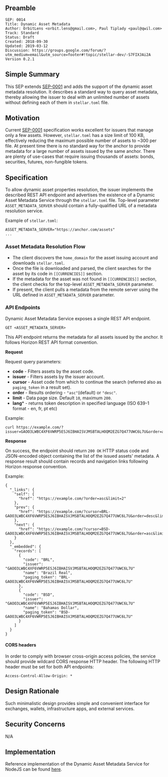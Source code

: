 ## Preamble

```
SEP: 0014
Title: Dynamic Asset Metadata
Author: OrbitLens <orbit.lens@gmail.com>, Paul Tiplady <paul@qwil.com>
Track: Standard
Status: Draft
Created: 2018-09-30
Updated: 2019-03-12
Discussion: https://groups.google.com/forum/?utm_medium=email&utm_source=footer#!topic/stellar-dev/-S7FIXJAi2A
Version 0.2.1
```

## Simple Summary

This SEP extends [SEP-0001](../ecosystem/sep-0001.md) and adds the support of
the dynamic asset metadata resolution. It describes a standard way to query
asset metadata, thereby allowing the issuer to deal with an unlimited number
of assets without defining each of them in `stellar.toml` file.

## Motivation

Current [SEP-0001](../ecosystem/sep-0001.md) specification works excellent for
issuers that manage only a few assets. However, `stellar.toml` has a size
limit of 100 KB, effectively reducing the maximum possible number of assets
to ~300 per file. At present time there is no standard way for the anchor to
provide metadata for a large number of assets issued by the same anchor.
There are plenty of use-cases that require issuing thousands of assets:
bonds, securities, futures, non-fungible tokens.

## Specification

To allow dynamic asset properties resolution, the issuer implements the
described REST API endpoint and advertises the existence of a
Dynamic Asset Metadata Service through the `stellar.toml` file.
Top-level parameter `ASSET_METADATA_SERVER` should contain a fully-qualified
URL of a metadata resolution service.

Example of `stellar.toml`:

```
ASSET_METADATA_SERVER="https://anchor.com/assets"
...
```

### Asset Metadata Resolution Flow

- The client discovers the `home_domain` for the asset issuing account and
downloads `stellar.toml`.
- Once the file is downloaded and parsed, the client searches for the asset
by its code in `[[CURRENCIES]]` section.
- If the metadata for the asset was not found in `[[CURRENCIES]]` section,
the client checks for the top-level `ASSET_METADATA_SERVER` parameter.
- If present, the client pulls a metadata from the remote server using the URL
defined in `ASSET_METADATA_SERVER` parameter.

### API Endpoints

Dynamic Asset Metadata Service exposes a single REST API endpoint.

    GET <ASSET_METADATA_SERVER>

This API endpoint returns the metadata for all assets issued by the anchor.
It follows Horizon REST API format convention.

**Request**

Request query parameters:

- **code** - Filters assets by the asset code.
- **issuer** - Filters assets by the issuer account.
- **cursor** - Asset code from which to continue the search (referred also as
`paging_token` in a result set).
- **order** - Results ordering - `"asc"`(default) or `"desc"`.
- **limit** - Data page size. Default `10`, maximum `200`.
- **lang*** - returns token description in specified language (ISO 639-1 format - en, fr, pt etc)

Example:

    curl https://example.com/?issuer=GAOO3LWBC4XF6VWRP5ESJ6IBHAISVJMSBTALHOQM2EZG7Q477UWC6L7U&order=asc&limit=2

**Response**

On success, the endpoint should return `200 OK` HTTP status code and
JSON-encoded object containing the list of the issued assets' metadata.
A response result should contain records and navigation links following
Horizon response convention.

Example:

```
{
  "_links": {
    "self": {
      "href": "https://example.com/?order=asc&limit=2"
    },
    "prev": {
      "href": "https://example.com/?cursor=BRL-GAOO3LWBC4XF6VWRP5ESJ6IBHAISVJMSBTALHOQM2EZG7Q477UWC6L7U&order=desc&limit=2"
    },
    "next": {
      "href": "https://example.com/?cursor=BSD-GAOO3LWBC4XF6VWRP5ESJ6IBHAISVJMSBTALHOQM2EZG7Q477UWC6L7U&order=asc&limit=2"
    }
  },
  "_embedded": {
    "records": [
      {
        "code": "BRL",
        "issuer": "GAOO3LWBC4XF6VWRP5ESJ6IBHAISVJMSBTALHOQM2EZG7Q477UWC6L7U"
        "name": "Brazil Real",
        "paging_token": "BRL-GAOO3LWBC4XF6VWRP5ESJ6IBHAISVJMSBTALHOQM2EZG7Q477UWC6L7U"
      },
      {
        "code": "BSD",
        "issuer": "GAOO3LWBC4XF6VWRP5ESJ6IBHAISVJMSBTALHOQM2EZG7Q477UWC6L7U"
        "name": "Bahamas Dollar",
        "paging_token": "BSD-GAOO3LWBC4XF6VWRP5ESJ6IBHAISVJMSBTALHOQM2EZG7Q477UWC6L7U"
      }
    ]
  }
}
```

####  CORS headers

In order to comply with browser cross-origin access policies, the service
should provide wildcard CORS response HTTP header. The following HTTP header
must be set for both API endpoints:

```
Access-Control-Allow-Origin: *
```

## Design Rationale

Such minimalistic design provides simple and convenient interface for exchanges,
wallets, infrastructure apps, and external services.

## Security Concerns

N/A

## Implementation

Reference implementation of the Dynamic Asset Metadata Service for NodeJS can
be found [here](https://github.com/orbitlens/stellar-dynamic-asset-metadata-server).
